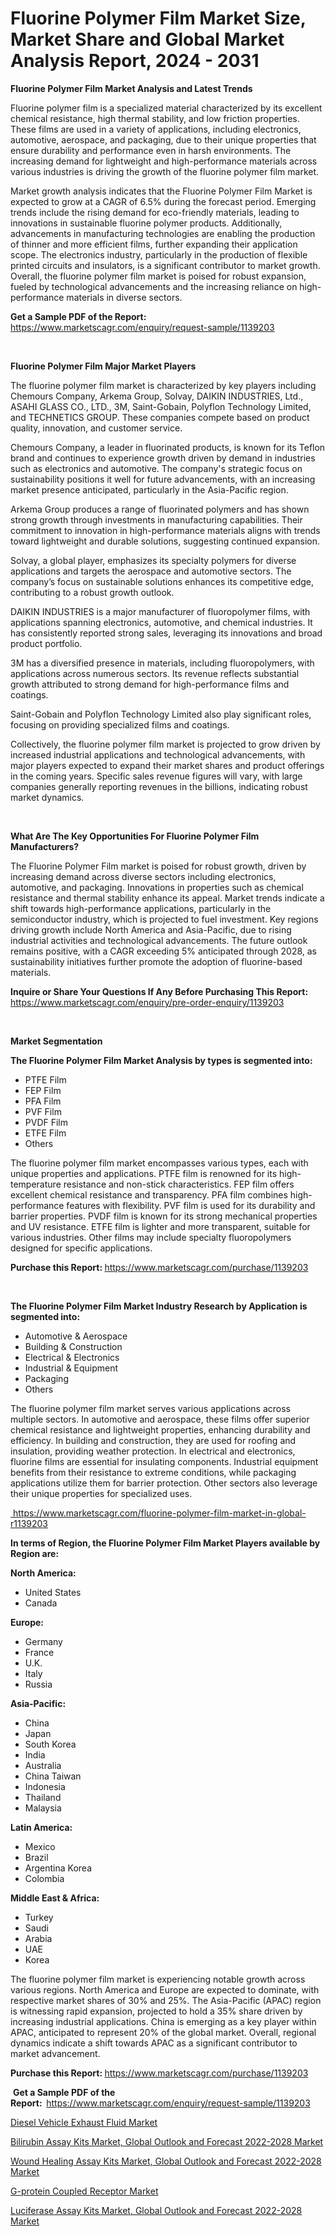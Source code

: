 <p><h1>Fluorine Polymer Film Market Size, Market Share and Global Market Analysis Report, 2024 - 2031</h1></p><p><strong>Fluorine Polymer Film Market Analysis and Latest Trends</strong></p>
<p><p>Fluorine polymer film is a specialized material characterized by its excellent chemical resistance, high thermal stability, and low friction properties. These films are used in a variety of applications, including electronics, automotive, aerospace, and packaging, due to their unique properties that ensure durability and performance even in harsh environments. The increasing demand for lightweight and high-performance materials across various industries is driving the growth of the fluorine polymer film market.</p><p>Market growth analysis indicates that the Fluorine Polymer Film Market is expected to grow at a CAGR of 6.5% during the forecast period. Emerging trends include the rising demand for eco-friendly materials, leading to innovations in sustainable fluorine polymer products. Additionally, advancements in manufacturing technologies are enabling the production of thinner and more efficient films, further expanding their application scope. The electronics industry, particularly in the production of flexible printed circuits and insulators, is a significant contributor to market growth. Overall, the fluorine polymer film market is poised for robust expansion, fueled by technological advancements and the increasing reliance on high-performance materials in diverse sectors.</p></p>
<p><strong>Get a Sample PDF of the Report:&nbsp;</strong> <a href="https://www.marketscagr.com/enquiry/request-sample/1139203?utm_campaign=1126&utm_medium=2&utm_source=Github&utm_content=ia&utm_term=14102024&utm_id=fluorine-polymer-film">https://www.marketscagr.com/enquiry/request-sample/1139203</a></p>
<p>&nbsp;</p>
<p><strong>Fluorine Polymer Film Major Market Players</strong></p>
<p><p>The fluorine polymer film market is characterized by key players including Chemours Company, Arkema Group, Solvay, DAIKIN INDUSTRIES, Ltd., ASAHI GLASS CO., LTD., 3M, Saint-Gobain, Polyflon Technology Limited, and TECHNETICS GROUP. These companies compete based on product quality, innovation, and customer service.</p><p>Chemours Company, a leader in fluorinated products, is known for its Teflon brand and continues to experience growth driven by demand in industries such as electronics and automotive. The company's strategic focus on sustainability positions it well for future advancements, with an increasing market presence anticipated, particularly in the Asia-Pacific region.</p><p>Arkema Group produces a range of fluorinated polymers and has shown strong growth through investments in manufacturing capabilities. Their commitment to innovation in high-performance materials aligns with trends toward lightweight and durable solutions, suggesting continued expansion.</p><p>Solvay, a global player, emphasizes its specialty polymers for diverse applications and targets the aerospace and automotive sectors. The company’s focus on sustainable solutions enhances its competitive edge, contributing to a robust growth outlook. </p><p>DAIKIN INDUSTRIES is a major manufacturer of fluoropolymer films, with applications spanning electronics, automotive, and chemical industries. It has consistently reported strong sales, leveraging its innovations and broad product portfolio.</p><p>3M has a diversified presence in materials, including fluoropolymers, with applications across numerous sectors. Its revenue reflects substantial growth attributed to strong demand for high-performance films and coatings.</p><p>Saint-Gobain and Polyflon Technology Limited also play significant roles, focusing on providing specialized films and coatings. </p><p>Collectively, the fluorine polymer film market is projected to grow driven by increased industrial applications and technological advancements, with major players expected to expand their market shares and product offerings in the coming years. Specific sales revenue figures will vary, with large companies generally reporting revenues in the billions, indicating robust market dynamics.</p></p>
<p>&nbsp;</p>
<p><strong>What Are The Key Opportunities For Fluorine Polymer Film Manufacturers?</strong></p>
<p><p>The Fluorine Polymer Film market is poised for robust growth, driven by increasing demand across diverse sectors including electronics, automotive, and packaging. Innovations in properties such as chemical resistance and thermal stability enhance its appeal. Market trends indicate a shift towards high-performance applications, particularly in the semiconductor industry, which is projected to fuel investment. Key regions driving growth include North America and Asia-Pacific, due to rising industrial activities and technological advancements. The future outlook remains positive, with a CAGR exceeding 5% anticipated through 2028, as sustainability initiatives further promote the adoption of fluorine-based materials.</p></p>
<p><strong>Inquire or Share Your Questions If Any Before Purchasing This Report:</strong> <a href="https://www.marketscagr.com/enquiry/pre-order-enquiry/1139203?utm_campaign=1126&utm_medium=2&utm_source=Github&utm_content=ia&utm_term=14102024&utm_id=fluorine-polymer-film">https://www.marketscagr.com/enquiry/pre-order-enquiry/1139203</a></p>
<p>&nbsp;</p>
<p><strong>Market Segmentation</strong></p>
<p><strong>The Fluorine Polymer Film Market Analysis by types is segmented into:</strong></p>
<p><ul><li>PTFE Film</li><li>FEP Film</li><li>PFA Film</li><li>PVF Film</li><li>PVDF Film</li><li>ETFE Film</li><li>Others</li></ul></p>
<p><p>The fluorine polymer film market encompasses various types, each with unique properties and applications. PTFE film is renowned for its high-temperature resistance and non-stick characteristics. FEP film offers excellent chemical resistance and transparency. PFA film combines high-performance features with flexibility. PVF film is used for its durability and barrier properties. PVDF film is known for its strong mechanical properties and UV resistance. ETFE film is lighter and more transparent, suitable for various industries. Other films may include specialty fluoropolymers designed for specific applications.</p></p>
<p><strong>Purchase this Report:&nbsp;</strong><a href="https://www.marketscagr.com/purchase/1139203?utm_campaign=1126&utm_medium=2&utm_source=Github&utm_content=ia&utm_term=14102024&utm_id=fluorine-polymer-film">https://www.marketscagr.com/purchase/1139203</a></p>
<p>&nbsp;</p>
<p><strong>The Fluorine Polymer Film Market Industry Research by Application is segmented into:</strong></p>
<p><ul><li>Automotive & Aerospace</li><li>Building & Construction</li><li>Electrical & Electronics</li><li>Industrial & Equipment</li><li>Packaging</li><li>Others</li></ul></p>
<p><p>The fluorine polymer film market serves various applications across multiple sectors. In automotive and aerospace, these films offer superior chemical resistance and lightweight properties, enhancing durability and efficiency. In building and construction, they are used for roofing and insulation, providing weather protection. In electrical and electronics, fluorine films are essential for insulating components. Industrial equipment benefits from their resistance to extreme conditions, while packaging applications utilize them for barrier protection. Other sectors also leverage their unique properties for specialized uses.</p></p>
<p><a href="https://www.marketscagr.com/fluorine-polymer-film-market-in-global-r1139203?utm_campaign=1126&utm_medium=2&utm_source=Github&utm_content=ia&utm_term=14102024&utm_id=fluorine-polymer-film">&nbsp;https://www.marketscagr.com/fluorine-polymer-film-market-in-global-r1139203</a></p>
<p><strong>In terms of Region, the Fluorine Polymer Film Market Players available by Region are:</strong></p>
<p>
    <p> <strong> North America: </strong>
        <ul>
            <li>United States</li>
            <li>Canada</li>
        </ul>
        </p> 
    <p> <strong> Europe: </strong>
        <ul>
            <li>Germany</li>
            <li>France</li>
            <li>U.K.</li>
            <li>Italy</li>
            <li>Russia</li>
        </ul>
        </p> 
    <p> <strong> Asia-Pacific: </strong>
        <ul>
            <li>China</li>
            <li>Japan</li>
            <li>South Korea</li>
            <li>India</li>
            <li>Australia</li>
            <li>China Taiwan</li>
            <li>Indonesia</li>
            <li>Thailand</li>
            <li>Malaysia</li>
        </ul>
        </p> 
    <p> <strong> Latin America: </strong>
        <ul>
            <li>Mexico</li>
            <li>Brazil</li>
            <li>Argentina Korea</li>
            <li>Colombia</li>
        </ul>
        </p> 
    <p> <strong> Middle East & Africa: </strong>
        <ul>
            <li>Turkey</li>
            <li>Saudi</li>
            <li>Arabia</li>
            <li>UAE</li>
            <li>Korea</li>
        </ul>
    </p>
    </p>
<p><p>The fluorine polymer film market is experiencing notable growth across various regions. North America and Europe are expected to dominate, with respective market shares of 30% and 25%. The Asia-Pacific (APAC) region is witnessing rapid expansion, projected to hold a 35% share driven by increasing industrial applications. China is emerging as a key player within APAC, anticipated to represent 20% of the global market. Overall, regional dynamics indicate a shift towards APAC as a significant contributor to market advancement.</p></p>
<p><strong>Purchase this Report: </strong><a href="https://www.marketscagr.com/purchase/1139203?utm_campaign=1126&utm_medium=2&utm_source=Github&utm_content=ia&utm_term=14102024&utm_id=fluorine-polymer-film">https://www.marketscagr.com/purchase/1139203</a></p>
<p>&nbsp;<strong>Get a Sample PDF of the Report:&nbsp;&nbsp;</strong><a href="https://www.marketscagr.com/enquiry/request-sample/1139203?utm_campaign=1126&utm_medium=2&utm_source=Github&utm_content=ia&utm_term=14102024&utm_id=fluorine-polymer-film">https://www.marketscagr.com/enquiry/request-sample/1139203</a></p>
<p><strong></strong></p>
<p><p><a href="https://github.com/lallietva4l/Market-Research-Report-List-1/blob/main/diesel-vehicle-exhaust-fluid-market.md?utm_campaign=1126&utm_medium=2&utm_source=Github&utm_content=ia&utm_term=14102024&utm_id=fluorine-polymer-film">Diesel Vehicle Exhaust Fluid Market</a></p><p><a href="https://www.linkedin.com/pulse/deep-dive-bilirubin-assay-kits-market-global-outlook-forecast-cetff?trk=public_post_embed_feed-article-content&utm_campaign=1126&utm_medium=2&utm_source=Github&utm_content=ia&utm_term=14102024&utm_id=fluorine-polymer-film">Bilirubin Assay Kits Market, Global Outlook and Forecast 2022-2028 Market</a></p><p><a href="https://www.linkedin.com/pulse/market-insights-global-wound-healing-assay-kits-outlook-forecast-hfrif?trk=public_post_embed_feed-article-content&utm_campaign=1126&utm_medium=2&utm_source=Github&utm_content=ia&utm_term=14102024&utm_id=fluorine-polymer-film">Wound Healing Assay Kits Market, Global Outlook and Forecast 2022-2028 Market</a></p><p><a href="https://github.com/gdfhhhj/Market-Research-Report-List-6/blob/main/g-protein-coupled-receptor-market.md?utm_campaign=1126&utm_medium=2&utm_source=Github&utm_content=ia&utm_term=14102024&utm_id=fluorine-polymer-film">G-protein Coupled Receptor Market</a></p><p><a href="https://www.linkedin.com/pulse/investment-opportunities-luciferase-assay-kits-market-global-zdsjf?trk=public_post_embed_feed-article-content&utm_campaign=1126&utm_medium=2&utm_source=Github&utm_content=ia&utm_term=14102024&utm_id=fluorine-polymer-film">Luciferase Assay Kits Market, Global Outlook and Forecast 2022-2028 Market</a></p></p>